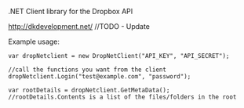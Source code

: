 .NET Client library for the Dropbox API

<a href="http://dkdevelopment.net/">http://dkdevelopment.net/</a> //TODO - Update

Example usage:

	var dropNetclient = new DropNetClient("API_KEY", "API_SECRET");
 
	//call the functions you want from the client
	dropNetclient.Login("test@example.com", "password");

	var rootDetails = dropNetclient.GetMetaData();
	//rootDetails.Contents is a list of the files/folders in the root